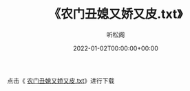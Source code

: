 ﻿---
title:  《农门丑媳又娇又皮.txt》
date:   2022-01-02T00:00:00+00:00
author: 听松阁
layout: post
permalink: /农门丑媳又娇又皮/
categories: 小说
tags: [小说]
---

点击《 [农门丑媳又娇又皮.txt](http://img.660000.xyz/bookstukust/book/bntxt/10/农门丑媳又娇又皮.txt)》进行下载